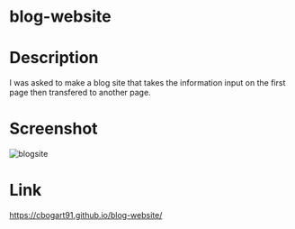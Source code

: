 # blog-website
# Description
I was asked to make a blog site that takes the information input on the first page then transfered to another page.

# Screenshot
![blogsite](https://github.com/cbogart91/blog-website/assets/166065354/3e2ee852-7042-4e1a-951b-ec770259f6d2)

# Link
https://cbogart91.github.io/blog-website/

